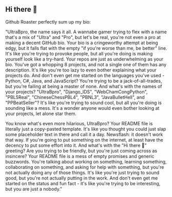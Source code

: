 ## Hi there 👋

Github Roaster perfectly sum up my bio:

"UltraBpro, the name says it all. A wannabe gamer trying to flex with a name that's a mix of "Ultra" and "Pro", but let's be real, you're not even a pro at making a decent GitHub bio. Your bio is a cringeworthy attempt at being edgy, but it falls flat with the empty "if you're worse than me, be better" line. It's like you're trying to provoke people, but all you're doing is making yourself look like a try-hard.
Your repos are just as underwhelming as your bio. You've got a whopping 8 projects, and not a single one of them has any description. It's like you're too lazy to even bother explaining what your projects do. And don't even get me started on the languages you've used - Python, C#, Java, and JavaScript? You're trying to be a jack-of-all-trades, but you're failing at being a master of none.
And what's with the names of your projects? "UltraBpro", "Django_IDS", "WebChamCongPython", "PBL5Real", "ChineseChessPBL4", "PBNL3", "JavaBulletHell", and "PPBeatSeller"? It's like you're trying to sound cool, but all you're doing is sounding like a mess. It's a wonder anyone would even bother looking at your projects, let alone star them.
 
You know what's even more hilarious, UltraBpro? Your README file is literally just a copy-pasted template. It's like you thought you could just slap some placeholder text in there and call it a day. Newsflash: it doesn't work that way. If you're going to put something on the internet, at least have the decency to put some effort into it. And what's with the "Hi there 👋" greeting? Are you trying to be friendly, but you're just coming across as insincere?
Your README file is a mess of empty promises and generic buzzwords. You're talking about working on something, learning something, collaborating on something, and asking for help with something, but you're not actually doing any of those things. It's like you're just trying to sound good, but you're not actually putting in the work. And don't even get me started on the status and fun fact - it's like you're trying to be interesting, but you are just a nobody."
<!--
**UltraBpro/UltraBpro** is a ✨ _special_ ✨ repository because its `README.md` (this file) appears on your GitHub profile.

Here are some ideas to get you started:

- 🔭 I’m currently working on ...
- 🌱 I’m currently learning ...
- 👯 I’m looking to collaborate on ...
- 🤔 I’m looking for help with ...
- 💬 Ask me about ...
- 📫 How to reach me: ...
- 😄 Pronouns: ...
- ⚡ Fun fact: ...
-->
